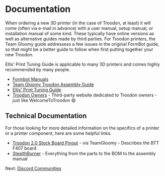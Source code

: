 # Documentation
When ordering a new 3D printer (in the case of Troodon, at least) it will come (often via e-mail in advance) with a user manual, setup manual, or installation manual of some kind. These typically have online versions as well as alternative guides made by third parties. For Troodon printers, the Team Gloomy guide addressess a few issues in the original FormBot guide, so that might be a better guide to follow when first putting together your new Troodon. 

Ellis' Print Tuning Guide is applicable to many 3D printers and comes highly recommended by many people.

- [Formbot Manuals](https://www.formbot3d.com/pages/user-manual-53)
- [Team Gloomy Troodon Assembly Guide](https://teamgloomy.github.io/troodon_v2_assembly.html)
- [Ellis' Print Tuning Guide](https://ellis3dp.com/Print-Tuning-Guide/)
- [Troodon Owners](https://www.troodonowners.com/) - Third-party website dedicated to Troodon owners - just like WelcomeToTroodon 😄
  
## Technical Documentation
For those looking for more detailed information on the specifics of a printer or a printer component, here are some helpful links.

- [Troodon 2.0 Stock Board Pinout](https://teamgloomy.github.io/troodon_v2_pins.html) - via TeamGloomy - Describes the BTT F407 board 
- [StealthBurner](https://vorondesign.com/voron_stealthburner) - Everything from the parts to the BOM to the assembly manual

Next: [Discord Communities](https://github.com/500Foods/WelcomeToTroodon/blob/main/docs/level_0/discord.md)
